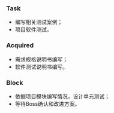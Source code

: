 ### Task
- 编写相关测试案例； 
- 项目软件测试。

### Acquired
- 需求规格说明书编写；
- 软件测试说明书编写。

### Block
- 依据项目模块编写情况，设计单元测试；
- 等待Boss确认和改进方案。
